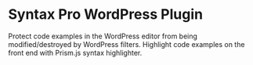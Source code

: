 # Syntax Pro WordPress Plugin
Protect code examples in the WordPress editor from being modified/destroyed by WordPress filters. Highlight code examples on the front end with Prism.js syntax highlighter.